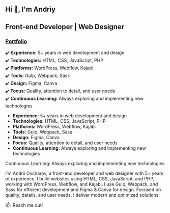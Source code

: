 ## Hi 👋, I'm Andriy

<h2>Front-end Developer | Web Designer</h2>
<h3>
<a href="https://ovcharov-portfolio.webflow.io/" target="_blank"><strong>Portfolio</strong></a></h3>

 <span>✔️<strong> Experience:</strong> 5+ years in web development and design</span><br>
  <span>✔️<strong> Technologies:</strong> HTML, CSS, JavaScript, PHP<span><br>
  <span>✔️<strong> Platforms:</strong> WordPress, Webflow, Kajabi<span><br>
  <span>✔️<strong> Tools:</strong> Gulp, Webpack, Sass<span><br>
  <span>✔️<strong> Design:</strong> Figma, Canva<span><br>
 <span>✔️<strong> Focus:</strong> Quality, attention to detail, and user needs<span><br>
  <span>✔️<strong> Continuous Learning:</strong> Always exploring and implementing new technologies</li>

<ul class="custom-list">
  <li><strong>Experience:</strong> 5+ years in web development and design</li>
  <li><strong>Technologies:</strong> HTML, CSS, JavaScript, PHP</li>
  <li><strong>Platforms:</strong> WordPress, Webflow, Kajabi</li>
  <li><strong>Tools:</strong> Gulp, Webpack, Sass</li>
  <li><strong>Design:</strong> Figma, Canva</li>
  <li><strong>Focus:</strong> Quality, attention to detail, and user needs</li>
  <li><strong>Continuous Learning:</strong> Always exploring and implementing new technologies</li>
</ul>

Continuous Learning: Always exploring and implementing new technologies

I’m Andrii Ovcharov, a front-end developer and web designer with 5+ years of experience. I build websites using HTML, CSS, JavaScript, and PHP, working with WordPress, Webflow, and Kajabi. I use Gulp, Webpack, and Sass for efficient development and Figma & Canva for design. Focused on quality, details, and user needs, I deliver modern and optimized solutions.



📫: Reach me out!


